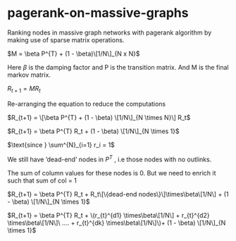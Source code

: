 # pagerank-on-massive-graphs
 Ranking nodes in massive graph networks with pagerank algorithm by making use of sparse matrix operations.


$M = \beta P^{T} + (1 - \beta)\[1/N\]_{N x N}$ <br>

$\text{Here  } \beta \text{  is the damping factor and P is the transition matrix. And M is the final markov matrix.}$ <br>

$R_{t+1} = M R_{t}$ <br>

Re-arranging the equation to reduce the computations <br>

$R_{t+1} = \[\beta P^{T} + (1 - \beta) \[1/N\]_{N \times N}\] R_t$ <br>


$R_{t+1} = \beta P^{T} R_t + (1 - \beta) \[1/N\]_{N \times 1}$ <br>

$\text{since  } \sum^{N}_{i=1} r_i = 1$ <br>

$\text{We still have 'dead-end' nodes in   } P^{T} \text{   , i.e those nodes with no outlinks.}$ <br>

$\text{The sum of column values for these nodes is 0. But we need to enrich it such that sum of col = 1}$ <br>

$R_{t+1} = \beta P^{T} R_t + R_t\[\{dead-end nodes\}\]\times\beta\[1/N\]  + (1 - \beta) \[1/N\]_{N \times 1}$ <br>

$R_{t+1} = \beta P^{T} R_t + \(r_{t}^{d1} \times\beta\[1/N\] + r_{t}^{d2} \times\beta\[1/N\]\ .... + r_{t}^{dk} \times\beta\[1/N\]\)+ (1 - \beta) \[1/N\]_{N \times 1}$ <br>

